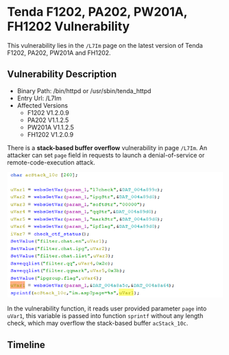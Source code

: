 # Tenda F1202, PA202, PW201A, FH1202 Vulnerability

This vulnerability lies in the `/L7Im` page on the latest version of Tenda F1202, PA202, PW201A and FH1202.

## Vulnerability Description

* Binary Path: /bin/httpd or /usr/sbin/tenda_httpd
* Entry Url: /L7Im
* Affected Versions
    * F1202 V1.2.0.9
    * PA202 V1.1.2.5
    * PW201A V1.1.2.5
    * FH1202 V1.2.0.9
    
There is a **stack-based buffer overflow** vulnerability in page `/L7Im`. An attacker can set `page` field in requests to launch a denial-of-service or remote-code-execution attack.

![Vulnerability Function](./vuln.png)

In the vulnerability function, it reads user provided parameter `page` into `uVar1`, this variable is passed into function `sprintf` without any length check, which may overflow the stack-based buffer `acStack_10c`.

## Timeline

